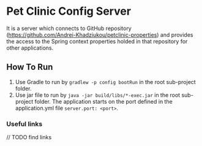# Pet Clinic Config Server

It is a server which connects to GitHub repository (https://github.com/Andrei-Khadziukou/petclinic-properties) and provides the access to the Spring context properties holded in that repository for other applications.

## How To Run
1. Use Gradle to run by `gradlew -p config bootRun` in the root sub-project folder.
2. Use jar file to run by `java -jar build/libs/*-exec.jar` in the root sub-project folder.
The application starts on the port defined in the application.yml file `server.port: <port>`.

### Useful links
// TODO find links
